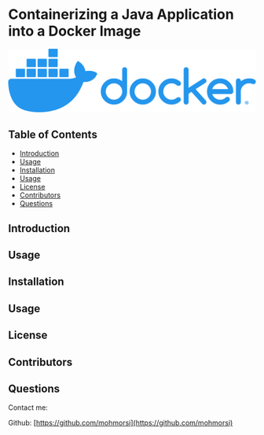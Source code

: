 # Containerizing a Java Application into a Docker Image

![image](./img/docker1.png)

## Table of Contents
* [Introduction](#introduction)
* [Usage](#usage)
* [Installation](#installation)
* [Usage](#usage)
* [License](#license)
* [Contributors](#contributors)
* [Questions](#questions)

## Introduction

## Usage

## Installation

## Usage

## License

## Contributors

## Questions
Contact me:

Github: [https://github.com/mohmorsi](https://github.com/mohmorsi)




